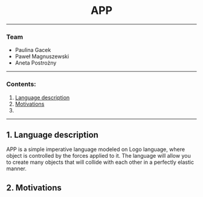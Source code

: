 # <center> APP </center>

---
### Team
- Paulina Gacek
- Paweł Magnuszewski
- Aneta Postrożny
---
### Contents:
1. [Language description](#1.-Language-description)
2. [Motivations](#2.-Motivations)
3. []()
---
## 1. Language description
APP is a simple imperative language modeled on Logo language, where object is controlled by the forces 
applied to it. The language will allow you to create many objects that will collide with each other in 
a perfectly elastic manner.

## 2. Motivations